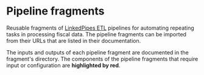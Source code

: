 # Pipeline fragments

Reusable fragments of [LinkedPipes ETL](http://etl.linkedpipes.com) pipelines for automating repeating tasks in processing fiscal data. The pipeline fragments can be imported from their URLs that are listed in their documentation.

The inputs and outputs of each pipeline fragment are documented in the fragment's directory. The components of the pipeline fragments that require input or configuration are **highlighted by red**.
